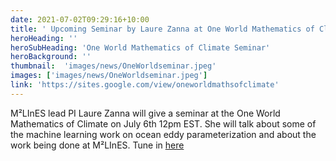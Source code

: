 ```yaml
---
date: 2021-07-02T09:29:16+10:00
title: ' Upcoming Seminar by Laure Zanna at One World Mathematics of Climate - 7/6 '
heroHeading: ''
heroSubHeading: 'One World Mathematics of Climate Seminar'
heroBackground: ''
thumbnail:  'images/news/OneWorldseminar.jpeg'
images: ['images/news/OneWorldseminar.jpeg']
link: 'https://sites.google.com/view/oneworldmathsofclimate' 
---
```


M²LInES lead PI Laure Zanna will give a seminar at the One World Mathematics of Climate on July 6th 12pm EST. 
She will talk about some of the machine learning work on ocean eddy parameterization and about the work being done at M²LInES.
Tune in [here](https://sites.google.com/view/oneworldmathsofclimate)